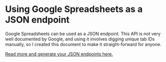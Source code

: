# Using Google Spreadsheets as a JSON endpoint

Google Spreadsheets can be used as a JSON endpoint. This API is not very well documented by Google, and using it involves digging unique tab IDs manually, so I created this document to make it straight-forward for anyone.

[Read more and generate your JSON endpoints here.](#)
